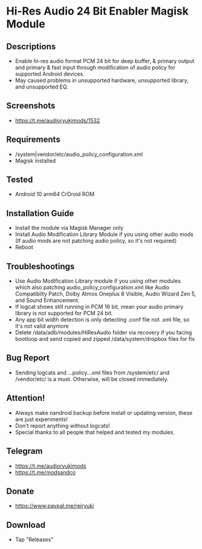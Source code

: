 # Hi-Res Audio 24 Bit Enabler Magisk Module

## Descriptions
- Enable hi-res audio format PCM 24 bit for deep buffer, & primary output and primary & fast input through modification of audio policy for supported Android devices. 
- May caused problems in unsupported hardware, unsupported library, and unsupported EQ.

## Screenshots
- https://t.me/audioryukimods/1532

## Requirements
- /system|vendor/etc/audio_policy_configuration.xml
- Magisk installed

## Tested
- Android 10 arm64 CrDroid ROM

## Installation Guide
- Install the module via Magisk Manager only
- Install Audio Modification Library Module if you using other audio mods (If audio mods are not patching audio policy, so it's not required)
- Reboot

## Troubleshootings
- Use Audio Modification Library module if you using other modules which also patching audio_policy_configuration.xml like Audio Compatibilty Patch, Dolby Atmos Oneplus 8 Visible, Audio Wizard Zen 5, and Sound Enhancement.
- If logcat shows still running in PCM 16 bit, mean your audio primary library is not supported for PCM 24 bit.
- Any app bit width detection is only detecting .conf file not .xml file, so it's not valid anymore
- Delete /data/adb/modules/HiResAudio folder via recovery if you facing bootloop and send copied and zipped /data/system/dropbox files for fix

## Bug Report
- Sending logcats and ...policy...xml files from /system/etc/ and /vendor/etc/ is a must. Otherwise, will be closed immediately.

## Attention!
- Always make nandroid backup before install or updating version, these are just experiments!
- Don't report anything without logcats!
- Special thanks to all people that helped and tested my modules.

## Telegram
- https://t.me/audioryukimods
- https://t.me/modsandco

## Donate
- https://www.paypal.me/reiryuki

## Download
- Tap "Releases"

